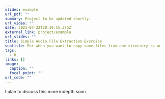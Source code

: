 ```yaml
---
slides: example
url_pdf: ""
summary: Project to be updated shortly.
url_video: ""
date: 2021-07-22T20:19:15.375Z
external_link: project/example
url_slides: ""
title: Simple Audio File Extraction Exercise
subtitle: For when you want to copy some files from one directory to another
tags:
  - R
links: []
image:
  caption: ""
  focal_point: ""
url_code: ""
---
```

I plan to discuss this more indepth soon.
